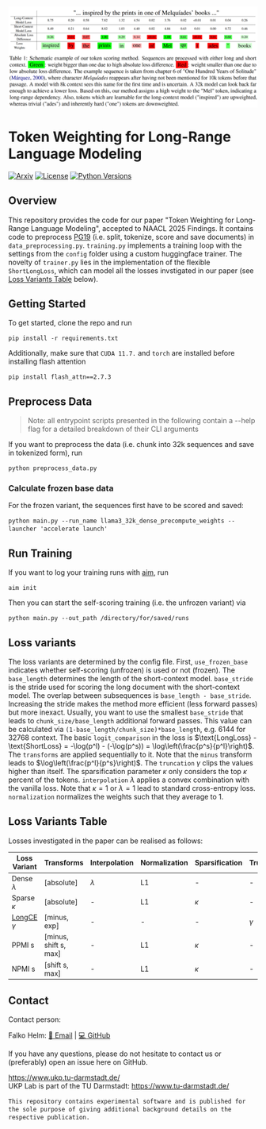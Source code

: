 
<p  align="center">
  <img src='logo.png' width='1000'>
</p>

# Token Weighting for Long-Range Language Modeling
[![Arxiv](https://img.shields.io/badge/Arxiv-2502.NNNNN-red?style=flat-square&logo=arxiv&logoColor=white)](https://put-here-your-paper.com)
[![License](https://img.shields.io/github/license/UKPLab/naacl2025-token-weighting)](https://opensource.org/licenses/Apache-2.0)
[![Python Versions](https://img.shields.io/badge/Python-3.10-blue.svg?style=flat&logo=python&logoColor=white)](https://www.python.org/)
## Overview
This repository provides the code for our paper "Token Weighting for Long-Range Language Modeling", accepted to NAACL 2025 Findings.
It contains code to preprocess [PG19](https://huggingface.co/datasets/deepmind/pg19) (i.e. split, tokenize, score and save documents) in `data_preprocessing.py`. `training.py` 
implements a training loop with the settings from the `config` folder using a custom
huggingface trainer. The novelty of `trainer.py` lies in the implementation of the flexible
`ShortLongLoss`, which can model all the losses invstigated in our paper (see [Loss Variants Table](#loss-variants-table) below).
## Getting Started
To get started, clone the repo and run 

```
pip install -r requirements.txt
```
Additionally, make sure that `CUDA 11.7.` and `torch` are installed before installing flash attention
```
pip install flash_attn==2.7.3
```
## Preprocess Data
> Note: all entrypoint scripts presented in the following contain
> a --help flag for a detailed breakdown of their CLI arguments

If you want to preprocess the data (i.e. chunk into 32k sequences and save in tokenized form), run

```
python preprocess_data.py
```

### Calculate frozen base data
For the frozen variant, the sequences first have to be scored and saved: 

```
python main.py --run_name llama3_32k_dense_precompute_weights --launcher 'accelerate launch'
```

## Run Training
If you want to log your training runs with [aim](https://aimstack.readthedocs.io/en/latest/overview.html), run 

```
aim init
```

Then you can start the self-scoring training (i.e. the unfrozen variant) via

```
python main.py --out_path /directory/for/saved/runs
```

## Loss variants
The loss variants are determined by the config file. First, `use_frozen_base` indicates
whether self-scoring (unfrozen) is used or not (frozen). The `base_length` determines the
length of the short-context model. `base_stride` is the stride used for scoring the long document
with the short-context model. The overlap between subsequences is `base_length - base_stride`. Increasing
the stride makes the method more efficient (less forward passes) but more inexact. Usually, you want to use the
smallest `base_stride` that leads to `chunk_size/base_length` additional forward passes. This value
can be calculated via `(1-base_length/chunk_size)*base_length`, e.g. 6144 for 32768 context.
The basic `logit_comparison` in the loss is $\text{LongLoss} - \text{ShortLoss} = -\log(p^l) - (-\log(p^s)) = \log\left(\frac{p^s}{p^l}\right)$.
The `transforms` are applied sequentially to it. Note that the `minus` transform leads to $\log\left(\frac{p^l}{p^s}\right)$.
The `truncation` $\gamma$ clips the values higher than itself. The sparsification parameter $\kappa$ only considers the top $\kappa$ percent of the tokens.
`interpolation` $\lambda$ applies a convex combination with the vanilla loss. Note that $\kappa=1$ or $\lambda=1$ lead to standard cross-entropy loss.
`normalization` normalizes the weights such that they average to 1.

## Loss Variants Table
Losses investigated in the paper can be realised as follows:

| Loss Variant                                                  | Transforms            | Interpolation | Normalization | Sparsification | Truncation | 
|---------------------------------------------------------------|-----------------------|---------------|---------------|----------------|------------|
| Dense $\lambda$                                               | [absolute]            | $\lambda$     | L1            | -              | -          |
| Sparse $\kappa$                                               | [absolute]            | -             | L1            | $\kappa$       | -          | 
| [LongCE](https://openreview.net/forum?id=fL4qWkSmtM) $\gamma$ | [minus, exp]          | -             | -             | -              | $\gamma$   | 
| PPMI s                                                        | [minus, shift s, max] | -             | L1            | $\kappa$       | -          | 
| NPMI s                                                        | [shift s, max]        | -             | L1            | $\kappa$       | -          | 

## Contact

Contact person:

Falko Helm: [📧 Email](mailto:falko.helm@tu-darmstadt.de) | [💻 GitHub](https://github.com/falko1)

If you have any questions, please do not hesitate to contact us or (preferably) open an issue here on GitHub.

https://www.ukp.tu-darmstadt.de/   
UKP Lab is part of the TU Darmstadt: https://www.tu-darmstadt.de/

```
This repository contains experimental software and is published for the sole purpose of giving additional background details on the respective publication.
```